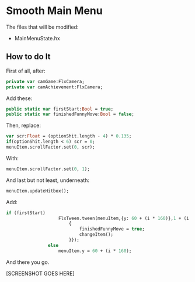 # Smooth Main Menu

The files that will be modified:

* MainMenuState.hx

## How to do It

First of all, after:
```hx
private var camGame:FlxCamera;
private var camAchievement:FlxCamera;
```

Add these:
```hx
public static var firstStart:Bool = true;
public static var finishedFunnyMove:Bool = false;
```

Then, replace:
```hx
var scr:Float = (optionShit.length - 4) * 0.135;
if(optionShit.length < 6) scr = 0;
menuItem.scrollFactor.set(0, scr);
```

With:
```hx
menuItem.scrollFactor.set(0, 1);
```

And last but not least, underneath:
```hx
menuItem.updateHitbox();
```

Add:
```hx
if (firstStart)
					FlxTween.tween(menuItem,{y: 60 + (i * 160)},1 + (i * 0.25) ,{ease: FlxEase.expoInOut, onComplete: function(flxTween:FlxTween) 
						{
							finishedFunnyMove = true; 
							changeItem();
						}});
				else
					menuItem.y = 60 + (i * 160);
```

And there you go.

[SCREENSHOT GOES HERE]